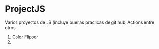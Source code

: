 # ProjectJS
Varios proyectos de JS (incluye buenas practicas de git hub, Actions entre otros)

1) Color Flipper
2) 

